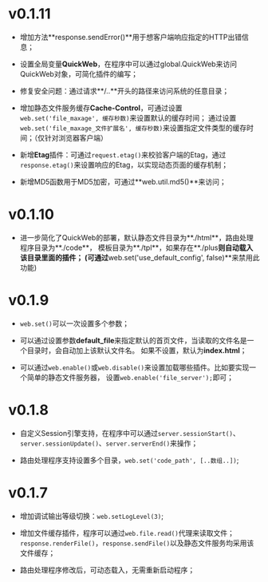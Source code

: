 v0.1.11
=========

* 增加方法**response.sendError()**用于想客户端响应指定的HTTP出错信息；

* 设置全局变量**QuickWeb**，在程序中可以通过global.QuickWeb来访问QuickWeb对象，可简化插件的编写；

* 修复安全问题：通过请求**/..**开头的路径来访问系统的任意目录；

* 增加静态文件服务缓存**Cache-Control**，可通过设置`web.set('file_maxage', 缓存秒数)`来设置默认的缓存时间；
通过设置`web.set('file_maxage_文件扩展名', 缓存秒数)`来设置指定文件类型的缓存时间；（仅针对浏览器客户端）

* 新增**Etag**插件：可通过`request.etag()`来校验客户端的Etag，通过`response.etag()`来设置响应的Etag，以实现动态页面的缓存机制；

* 新增MD5函数用于MD5加密，可通过**web.util.md5()**来访问；


v0.1.10
=========

* 进一步简化了QuickWeb的部署，默认静态文件目录为**./html**，路由处理程序目录为**./code**，
模板目录为**./tpl**，如果存在**./plus**则自动载入该目录里面的插件；
(可通过**web.set('use_default_config', false)**来禁用此功能)


v0.1.9
=========

* `web.set()`可以一次设置多个参数；

* 可以通过设置参数**default_file**来指定默认的首页文件，当读取的文件名是一个目录时，会自动加上该默认文件名。
如果不设置，默认为**index.html**；

* 可以通过`web.enable()`或`web.disable()`来设置加载哪些插件。比如要实现一个简单的静态文件服务器，
设置`web.enable('file_server');`即可；


v0.1.8
=========

* 自定义Session引擎支持，在程序中可以通过`server.sessionStart()`、
`server.sessionUpdate()`、`server.serverEnd()`来操作；

* 路由处理程序支持设置多个目录，`web.set('code_path', [..数组..])`;


v0.1.7
=========

* 增加调试输出等级切换：`web.setLogLevel(3)`;

* 增加文件缓存插件，程序可以通过`web.file.read()`代理来读取文件；
`response.renderFile()`，`response.sendFile()`以及静态文件服务均采用该文件缓存；

* 路由处理程序修改后，可动态载入，无需重新启动程序；


